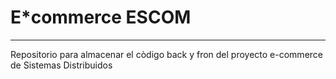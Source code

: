 # E*commerce ESCOM
---
Repositorio para almacenar el còdigo back y fron del proyecto e-commerce de Sistemas Distribuidos
